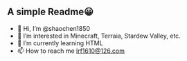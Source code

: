 ## A simple Readme😀
- 👋 Hi, I’m @shaochen1850
- 👀 I’m interested in Minecraft, Terraia, Stardew Valley, etc.
- 🌱 I’m currently learning HTML
- 📫 How to reach me lrf1610@126.com

<!---
shaochen1850/shaochen1850 is a ✨ special ✨ repository because its `README.md` (this file) appears on your GitHub profile.
You can click the Preview link to take a look at your changes.
--->
